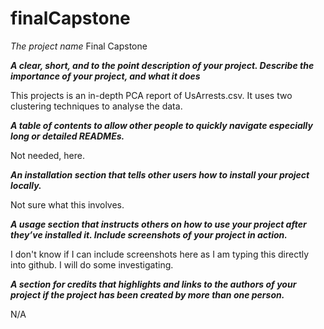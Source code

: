 # finalCapstone

*The project name*
Final Capstone

__*A clear, short, and to the point description of your project. Describe the importance of your project, and what it does*__

This projects is an in-depth PCA report of UsArrests.csv. It uses two clustering techniques to analyse the data. 

__*A table of contents to allow other people to quickly navigate especially long or detailed READMEs.*__

Not needed, here. 

__*An installation section that tells other users how to install your project locally.*__

Not sure what this involves. 

__*A usage section that instructs others on how to use your project after they’ve installed it. 
Include screenshots of your project in action.*__

I don't know if I can include screenshots here as I am typing this directly into github. I will do some investigating.

__*A section for credits that highlights and links to the authors of your
project if the project has been created by more than one person.*__

N/A
